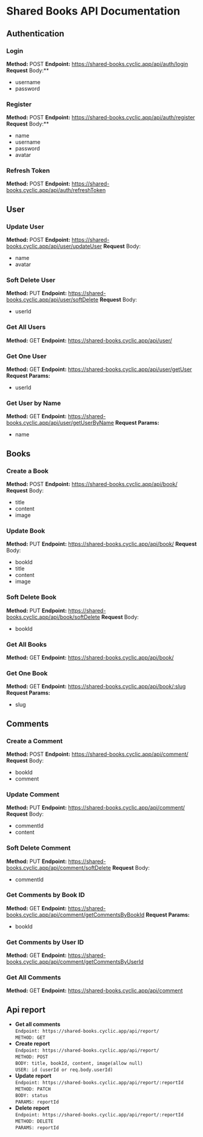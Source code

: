 # Shared Books API Documentation
## Authentication
### Login
 **Method:** POST
 **Endpoint:** https://shared-books.cyclic.app/api/auth/login
 **Request** Body:**
-   username
-   password
### Register
 **Method:** POST
 **Endpoint:** https://shared-books.cyclic.app/api/auth/register
 **Request** Body:**
-   name
-   username
-   password
-   avatar
### Refresh Token
 **Method:** POST
 **Endpoint:** https://shared-books.cyclic.app/api/auth/refreshToken
## User
### Update User
 **Method:** POST
 **Endpoint:** https://shared-books.cyclic.app/api/user/updateUser
 **Request** Body:
- name
- avatar
### Soft Delete User
 **Method:** PUT
 **Endpoint:** https://shared-books.cyclic.app/api/user/softDelete
 **Request** Body:
- userId
### Get All Users
 **Method:** GET
 **Endpoint:** https://shared-books.cyclic.app/api/user/
### Get One User
 **Method:** GET
 **Endpoint:** https://shared-books.cyclic.app/api/user/getUser
 **Request Params:**
- userId
### Get User by Name
 **Method:** GET
 **Endpoint:** https://shared-books.cyclic.app/api/user/getUserByName
 **Request Params:**
- name
## Books
### Create a Book
 **Method:** POST
 **Endpoint:** https://shared-books.cyclic.app/api/book/
 **Request** Body:
- title
- content
- image
### Update Book
 **Method:** PUT
 **Endpoint:** https://shared-books.cyclic.app/api/book/
 **Request** Body:
- bookId
- title
- content
- image
### Soft Delete Book
 **Method:** PUT
 **Endpoint:** https://shared-books.cyclic.app/api/book/softDelete
 **Request** Body:
- bookId
### Get All Books
 **Method:** GET
 **Endpoint:** https://shared-books.cyclic.app/api/book/
### Get One Book
 **Method:** GET
 **Endpoint:** https://shared-books.cyclic.app/api/book/:slug
 **Request Params:**
- slug
## Comments
### Create a Comment
 **Method:** POST
 **Endpoint:** https://shared-books.cyclic.app/api/comment/
 **Request** Body:
- bookId
- comment
### Update Comment
 **Method:** PUT
 **Endpoint:** https://shared-books.cyclic.app/api/comment/
 **Request** Body:
- commentId
- content
### Soft Delete Comment
 **Method:** PUT
 **Endpoint:** https://shared-books.cyclic.app/api/comment/softDelete
 **Request** Body:
- commentId
### Get Comments by Book ID
 **Method:** GET
 **Endpoint:** https://shared-books.cyclic.app/api/comment/getCommentsByBookId
 **Request Params:**
- bookId
### Get Comments by User ID
 **Method:** GET
 **Endpoint:** https://shared-books.cyclic.app/api/comment/getCommentsByUserId
### Get All Comments
 **Method:** GET
 **Endpoint:** https://shared-books.cyclic.app/api/comment


## Api report

-  **Get all comments** <br>
   `Endpoint: https://shared-books.cyclic.app/api/report/` <br>
   `METHOD: GET` <br>
-  **Create report** <br>
   `Endpoint: https://shared-books.cyclic.app/api/report/` <br>
   `METHOD: POST` <br>
   `BODY: title, bookId, content, image(allow null)` <br>
   `USER: id (userId or req.body.userId)` <br>
-  **Update report** <br>
   `Endpoint: https://shared-books.cyclic.app/api/report/:reportId` <br>
   `METHOD: PATCH` <br>
   `BODY: status` <br>
   `PARAMS: reportId` <br>
-  **Delete report** <br>
   `Endpoint: https://shared-books.cyclic.app/api/report/:reportId` <br>
   `METHOD: DELETE` <br>
   `PARAMS: reportId` <br>
